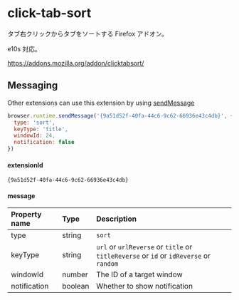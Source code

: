 # click-tab-sort

タブ右クリックからタブをソートする Firefox アドオン。

e10s 対応。

https://addons.mozilla.org/addon/clicktabsort/


## <span id="messaging"/> Messaging

Other extensions can use this extension by using [sendMessage](https://developer.mozilla.org/en-US/Add-ons/WebExtensions/API/runtime/sendMessage)

```javascript
browser.runtime.sendMessage('{9a51d52f-40fa-44c6-9c62-66936e43c4db}', {
  type: 'sort',
  keyType: 'title',
  windowId: 24,
  notification: false
})
```


#### extensionId

`{9a51d52f-40fa-44c6-9c62-66936e43c4db}`


#### message

|Property name|Type|Description|
|:--|:--|:--|
|type|string|`sort`|
|keyType|string|`url` or `urlReverse` or `title` or `titleReverse` or `id` or `idReverse` or `random`|
|windowId|number|The ID of a target window|
|notification|boolean|Whether to show notification|
